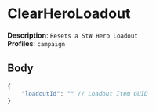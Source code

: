 # ClearHeroLoadout

**Description**: `Resets a StW Hero Loadout` \
**Profiles**: `campaign`

## Body

```js
{
    "loadoutId": "" // Loadout Item GUID
}
```
